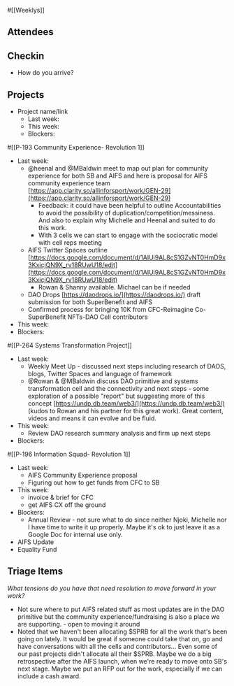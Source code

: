 #[[Weeklys]] 
## Attendees
## Checkin
- How do you arrive?

## Projects
- Project name/link
	- Last week:
	- This week:
	- Blockers:

#[[P-193 Community Experience- Revolution 1]] 
- Last week:
	- @heenal and @MBaldwin meet to map out plan for community experience for both SB and AIFS and here is proposal for AIFS community experience team [https://app.clarity.so/allinforsport/work/GEN-29](https://app.clarity.so/allinforsport/work/GEN-29) 
		- Feedback: it could have been helpful to outline Accountabilities to avoid the possibility of duplication/competition/messiness. And also to explain why Michelle and Heenal and suited to do this work.
		- With 3 cells we can start to engage with the sociocratic model with cell reps meeting
	- AIFS Twitter Spaces outline [https://docs.google.com/document/d/1AIUi9AL8cS1GZvNT0HmD9x3KxicjQN9X_rv18RUwU18/edit](https://docs.google.com/document/d/1AIUi9AL8cS1GZvNT0HmD9x3KxicjQN9X_rv18RUwU18/edit) 
		- Rowan & Shanny available. Michael can be if needed
	- DAO Drops [https://daodrops.io/](https://daodrops.io/)  draft submission for both SuperBenefit and AIFS
	- Confirmed process for bringing 10K from CFC-Reimagine Co-SuperBenefit NFTs-DAO Cell contributors
- This week:
- Blockers:

#[[P-264 Systems Transformation Project]] 
- Last week:
	- Weekly Meet Up - discussed next steps including research of DAOS, blogs, Twitter Spaces and language of framework
	- @Rowan   & @MBaldwin discuss DAO primitive and systems transformation cell and the connectivity and next steps - some exploration of a possible "report" but suggesting more of this concept [https://undp.db.team/web3/](https://undp.db.team/web3/)  (kudos to Rowan and his partner for this great work). Great content, videos and means it can evolve and be fluid. 
- This week: 
	- Review DAO research summary analysis and firm up next steps 
- Blockers:

#[[P-196 Information Squad- Revolution 1]]
- Last week:
	- AIFS Community Experience proposal
	- Figuring out how to get funds from CFC to SB
- This week:
	- invoice & brief for CFC
	- get AIFS CX off the ground
- Blockers:
	- Annual Review - not sure what to do since neither Njoki, Michelle nor I have time to write it up properly. Maybe it's ok to just leave it as a Google Doc for internal use only.
- AIFS Update
- Equality Fund


## Triage Items
_What tensions do you have that need resolution to move forward in your work?_
- Not sure where to put AIFS related stuff as most updates are in the DAO primitive but the community experience/fundraising is also a place we are supporting. - open to moving it around
- Noted that we haven't been allocating $SPRB for all the work that's been going on lately. It would be great if someone could take that on, go and have conversations with all the cells and contributors... Even some of our past projects didn't allocate all their $SPRB. Maybe we do a big retrospective after the AIFS launch, when we're ready to move onto SB's next stage. Maybe we put an RFP out for the work, especially if we can include a cash award.
